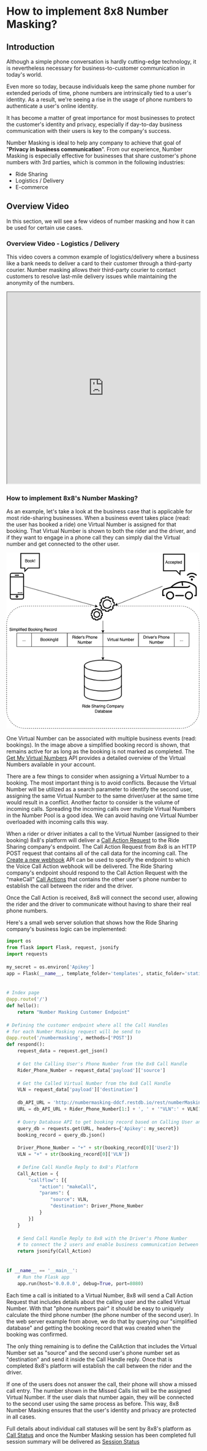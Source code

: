 # How to implement 8x8 Number Masking?

## Introduction


Although a simple phone conversation is hardly cutting-edge technology, it is nevertheless necessary for business-to-customer communication in today's world.


Even more so today, because individuals keep the same phone number for extended periods of time, phone numbers are intrinsically tied to a user's identity. As a result, we're seeing a rise in the usage of phone numbers to authenticate a user's online identity.


It has become a matter of great importance for most businesses to protect the customer's identity and privacy, especially if day-to-day business communication with their users is key to the company's success. 


Number Masking is ideal to help any company to achieve that goal of "**Privacy in business communication**". From our experience, Number Masking is especially effective for businesses that share customer's phone numbers with 3rd parties, which is common in the following industries:


* Ride Sharing
* Logistics / Delivery
* E-commerce


## Overview Video


In this section, we will see a few videos of number masking and how it can be used for certain use cases.


### Overview Video - Logistics / Delivery


This video covers a common example of logistics/delivery where a business like a bank needs to deliver a card to their customer through a third-party courier. Number masking allows their third-party courier to contact customers to resolve last-mile delivery issues while maintaining the anonymity of the numbers.


<iframe
  src="https://www.youtube.com/embed/1n1QA4EjdbM?si=o134SMpP5xVXrS2D"
  height="500px"
  width="100%"
  allow="picture-in-picture; web-share"
  allowFullScreen>
</iframe>

### How to implement 8x8's Number Masking?


As an example, let's take a look at the business case that is applicable for most ride-sharing businesses. When a business event takes place (read: the user has booked a ride) one Virtual Number is assigned for that booking. That Virtual Number is shown to both the rider and the driver, and if they want to engage in a phone call they can simply dial the Virtual number and get connected to the other user. 


![](../images/c0f23e2-Simplified_Booking_Record.png "Simplified Booking Record.png")


One Virtual Number can be associated with multiple business events (read: bookings). In the image above a simplified booking record is shown, that remains active for as long as the booking is not marked as completed. The [Get My Virtual Numbers](/connect/reference/number-health-service) API provides a detailed overview of the Virtual Numbers available in your account.


There are a few things to consider when assigning a Virtual Number to a booking. The most important thing is to avoid conflicts. Because the Virtual Number will be utilized as a search parameter to identify the second user, assigning the same Virtual Number to the same driver/user at the same time would result in a conflict. Another factor to consider is the volume of incoming calls. Spreading the incoming calls over multiple Virtual Numbers in the Number Pool is a good idea. We can avoid having one Virtual Number overloaded with incoming calls this way.


When a rider or driver initiates a call to the Virtual Number (assigned to their booking) 8x8's platform will deliver a [Call Action Request](/connect/docs/call-action-handling#call-action-request) to the Ride Sharing company's endpoint. The Call Action Request from 8x8 is an HTTP POST request that contains all of the call data for the incoming call. The [Create a new webhook](/connect/reference/create-a-new-webhook) API can be used to specify the endpoint to which the Voice Call Action webhook will be delivered. The Ride Sharing company's endpoint should respond to the Call Action Request with the "makeCall" [Call Actions](/connect/docs/call-action-handling#makecall) that contains the other user's phone number to establish the call between the rider and the driver.


Once the Call Action is received, 8x8 will connect the second user, allowing the rider and the driver to communicate without having to share their real phone numbers.


Here's a small web server solution that shows how the Ride Sharing company's business logic can be implemented:

```python
import os
from flask import Flask, request, jsonify
import requests

my_secret = os.environ['Apikey']
app = Flask(__name__, template_folder='templates', static_folder='static')


# Index page
@app.route('/')
def hello():
    return "Number Masking Customer Endpoint"

# Defining the customer endpoint where all the Call Handles 
# for each Number Masking request will be send to 
@app.route('/numbermasking', methods=['POST'])
def respond():
    request_data = request.get_json()
    
    # Get the Calling User's Phone Number from the 8x8 Call Handle
    Rider_Phone_Number = request_data['payload']['source']
    
    # Get the Called Virtual Number from the 8x8 Call Handle
    VLN = request_data['payload']['destination']
    
    db_API_URL = 'http://numbermasking-ddcf.restdb.io/rest/numberMaskingDb?q={"User1":'
    URL = db_API_URL + Rider_Phone_Number[1:] + ', ' + '"VLN":' + VLN[1:] + '}'
    
    # Query Database API to get booking record based on Calling User and VLN
    query_db = requests.get(URL, headers={'Apikey': my_secret})
    booking_record = query_db.json()
    
    Driver_Phone_Number = "+" + str(booking_record[0]['User2'])
    VLN = "+" + str(booking_record[0]['VLN'])

    # Define Call Handle Reply to 8x8's Platform
    Call_Action = {
        "callflow": [{
            "action": "makeCall",
            "params": {
                "source": VLN,
                "destination": Driver_Phone_Number
            }
        }]
    }
    
    # Send Call Handle Reply to 8x8 with the Driver's Phone Number 
    # to connect the 2 users and enable business communication between them
    return jsonify(Call_Action)


if __name__ == '__main__':
    # Run the Flask app
    app.run(host='0.0.0.0', debug=True, port=8080)

```

Each time a call is initiated to a Virtual Number, 8x8 will send a Call Action Request that includes details about the calling user and the called Virtual Number. With that "phone numbers pair" it should be easy to uniquely calculate the third phone number (the phone number of the second user). In the web server example from above, we do that by querying our "simplified database" and getting the booking record that was created when the booking was confirmed. 


The only thing remaining is to define the CallAction that includes the Virtual Number set as "source" and the second user's phone number set as "destination" and send it inside the Call Handle reply. Once that is completed 8x8's platform will establish the call between the rider and the driver. 


If one of the users does not answer the call, their phone will show a missed call entry. The number shown in the Missed Calls list will be the assigned Virtual Number. If the user dials that number again, they will be connected to the second user using the same process as before. This way, 8x8 Number Masking ensures that the user's identity and privacy are protected in all cases.


Full details about individual call statuses will be sent by 8x8's platform as [Call Status](/connect/reference/call-status) and once the Number Masking session has been completed full session summary will be delivered as [Session Status](/connect/reference/vm-session-status)
